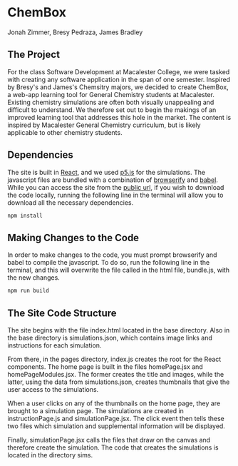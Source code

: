 # ChemBox
Jonah Zimmer, Bresy Pedraza, James Bradley

## The Project
For the class Software Development at Macalester College, we were tasked with creating any software application in the span of one semester. Inspired by Bresy's and James's Chemsitry majors, we decided to create ChemBox, a web-app learning tool for General Chemistry students at Macalester. Existing chemistry simulations are often both visually unappealing and difficult to understand. We therefore set out to begin the makings of an improved learning tool that addresses this hole in the market. The content is inspired by Macalester General Chemistry curriculum, but is likely applicable to other chemistry students. 

## Dependencies
The site is built in [React](https://react.dev/), and we used [p5.js](https://p5js.org/) for the simulations. The javascript files are bundled with a combination of [browserify](https://browserify.org/) and [babel](https://babeljs.io/). While you can access the site from the [public url](http://jzim4.github.io/jbj), if you wish to download the code locally, running the following line in the terminal will allow you to download all the necessary dependencies.
```bash
npm install
```

## Making Changes to the Code
In order to make changes to the code, you must prompt browserify and babel to compile the javascript. To do so, run the following line in the terminal, and this will overwrite the file called in the html file, bundle.js, with the new changes.
```bash
npm run build
```

## The Site Code Structure
The site begins with the file index.html located in the base directory. Also in the base directory is simulations.json, which contains image links and instructions for each simulation. 

From there, in the pages directory, index.js creates the root for the React components. The home page is built in the files homePage.jsx and homePageModules.jsx. The former creates the title and images, while the latter, using the data from simulations.json, creates thumbnails that give the user access to the simulations. 

When a user clicks on any of the thumbnails on the home page, they are brought to a simulation page. The simulations are created in instructionPage.js and simulationPage.jsx. The click event then tells these two files which simulation and supplemental information will be displayed.

Finally, simulationPage.jsx calls the files that draw on the canvas and therefore create the simulation. The code that creates the simulations is located in the directory sims.